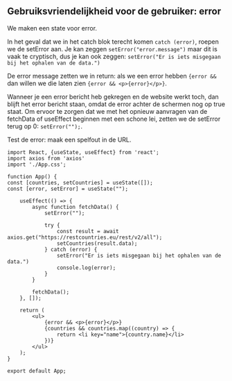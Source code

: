 ## Gebruiksvriendelijkheid voor de gebruiker: error
We maken een state voor error.

In het geval dat we in het catch blok terecht komen `catch (error)`, roepen we de setError aan. Je kan zeggen `setError("error.message")` maar dit is vaak te cryptisch, dus je kan ook zeggen: `setError("Er is iets misgegaan bij het ophalen van de data.")`

De error message zetten we in return: als we een error hebben `{error && ` dan willen we die laten zien `{error && <p>{error}</p>}`.

Wanneer je een error bericht heb gekregen en de website werkt toch, dan blijft het error bericht staan, omdat de error achter de schermen nog op true staat. Om ervoor te zorgen dat we met het opnieuw aanvragen van de fetchData of useEffect beginnen met een schone lei, zetten we de setError terug op 0: `setError("");`.

Test de error: maak een spelfout in de URL.

    import React, {useState, useEffect} from 'react';
    import axios from 'axios'
    import './App.css';
    
    function App() {
    const [countries, setCountries] = useState([]);
    const [error, setError] = useState("");
    
        useEffect(() => {
            async function fetchData() {
                setError("");
    
                try {
                    const result = await axios.get("https://restcountries.eu/rest/v2/all");
                    setCountries(result.data);
                } catch (error) {
                    setError("Er is iets misgegaan bij het ophalen van de data.")
                    console.log(error);
                }
            }
    
            fetchData();
        }, []);
    
        return (
            <ul>
                {error && <p>{error}</p>}
                {countries && countries.map((country) => {
                    return <li key="name">{country.name}</li>
                })}
            </ul>
        );
    }
    
    export default App;